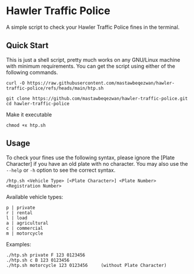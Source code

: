 # Hawler Traffic Police
A simple script to check your Hawler Traffic Police fines in the terminal.

## Quick Start
This is just a shell script, pretty much works on any GNU/Linux machine with minimum requirements. You can get the script using either of the following commands.

```
curl -O https://raw.githubusercontent.com/mastawbeqezwan/hawler-traffic-police/refs/heads/main/htp.sh
```

```
git clone https://github.com/mastawbeqezwan/hawler-traffic-police.git
cd hawler-traffic-police
```
Make it executable
```
chmod +x htp.sh
```

## Usage
To check your fines use the following syntax, please ignore the [Plate Character] if you have an old plate with no character. You may also use the `--help` or `-h` option to see the correct syntax.
```
/htp.sh <Vehicle Type> [<Plate Character>] <Plate Number> <Registration Number>
```
Available vehicle types:
```
p | private
r | rental
l | load
a | agricultural
c | commercial
m | motorcycle
```
Examples:
```
./htp.sh private F 123 0123456
./htp.sh c B 123 0123456
./htp.sh motorcycle 123 0123456     (without Plate Character)
```

